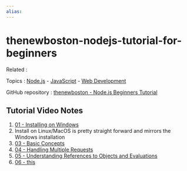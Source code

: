 ```yaml
---
alias:
---
```


# thenewboston-nodejs-tutorial-for-beginners

Related : 

Topics :  [Node.js](Node.js) - [JavaScript](../../JavaScript.md)  - [Web Development](../../Web%20Development.md)

GitHub repository : [thenewboston - Node.js Beginners Tutorial](https://github.com/matt2ology/thenewboston-nodejs-beginners-tutorial)

## Tutorial Video Notes

1. [01 - Installing on Windows](01%20-%20Installing%20on%20Windows.md)
2. Install on Linux/MacOS is pretty straight forward and mirrors the Windows installation
3. [03 - Basic Concepts](03%20-%20Basic%20Concepts.md)
4. [04 - Handling Multiple Requests](04%20-%20Handling%20Multiple%20Requests.md)
5. [05 - Understanding References to Objects and Evaluations](05%20-%20Understanding%20References%20to%20Objects%20and%20Evaluations.md)
6. [06 - this](06%20-%20this.md)
